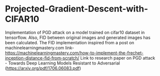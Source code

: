 # Projected-Gradient-Descent-with-CIFAR10
Implementation of PGD attack on a model trained on cifar10 dataset in tensorflow. Also, FID between original images and generated images has been calculated.
The FID implementation inspired from a post on machinelearningmastery.com link- https://machinelearningmastery.com/how-to-implement-the-frechet-inception-distance-fid-from-scratch/
Link to research paper on PGD attack - Towards Deep Learning Models Resistant to Adversarial (https://arxiv.org/pdf/1706.06083.pdf)
